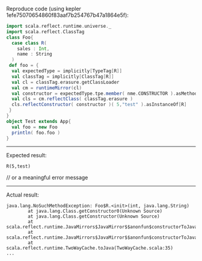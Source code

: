 Reproduce code (using kepler 1efe75070654860f83aaf7b254767b47a1864e5f):
```scala
import scala.reflect.runtime.universe._
import scala.reflect.ClassTag
class Foo{
  case class R(
    sales : Int,
    name : String
  )
 def foo = {
  val expectedType = implicitly[TypeTag[R]]
  val classTag = implicitly[ClassTag[R]]
  val cl = classTag.erasure.getClassLoader
  val cm = runtimeMirror(cl)
  val constructor = expectedType.tpe.member( nme.CONSTRUCTOR ).asMethodSymbol
  val cls = cm.reflectClass( classTag.erasure )
  cls.reflectConstructor( constructor )( 5,"test" ).asInstanceOf[R]
 }
}
object Test extends App{
  val foo = new Foo
  println( foo.foo )
}
```
--------------

Expected result:
```
R(5,test)
```
// or a meaningful error message

---------------

Actual result:

```
java.lang.NoSuchMethodException: Foo$R.<init>(int, java.lang.String)
        at java.lang.Class.getConstructor0(Unknown Source)
        at java.lang.Class.getConstructor(Unknown Source)
        at scala.reflect.runtime.JavaMirrors$JavaMirror$$anonfun$constructorToJava$1.apply(JavaMirrors.scala:879)
        at scala.reflect.runtime.JavaMirrors$JavaMirror$$anonfun$constructorToJava$1.apply(JavaMirrors.scala:876)
        at scala.reflect.runtime.TwoWayCache.toJava(TwoWayCache.scala:35)
...
```
